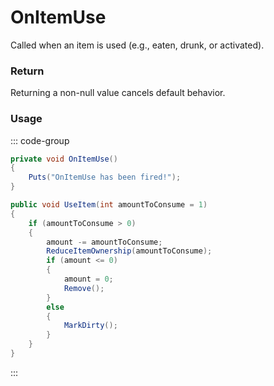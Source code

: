 # OnItemUse
<Badge type="info" text="Item"/><Badge type="danger" text="Carbon Compatible"/><Badge type="warning" text="Oxide Compatible"/>
Called when an item is used (e.g., eaten, drunk, or activated).

### Return
Returning a non-null value cancels default behavior.

### Usage
::: code-group
```csharp [Example]
private void OnItemUse()
{
	Puts("OnItemUse has been fired!");
}
```
```csharp [Source — Assembly-CSharp @ Item]
public void UseItem(int amountToConsume = 1)
{
	if (amountToConsume > 0)
	{
		amount -= amountToConsume;
		ReduceItemOwnership(amountToConsume);
		if (amount <= 0)
		{
			amount = 0;
			Remove();
		}
		else
		{
			MarkDirty();
		}
	}
}

```
:::
